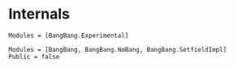 # Internals

```@autodocs
Modules = [BangBang.Experimental]
```

```@autodocs
Modules = [BangBang, BangBang.NoBang, BangBang.SetfieldImpl]
Public = false
```

